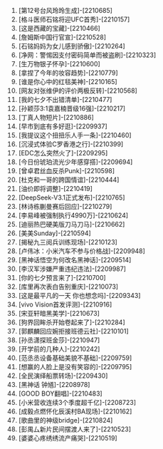 
1. [第12号台风玲玲生成]-[2210685]
1. [格斗医师石铭将迎UFC首秀]-[2210157]
1. [这是西藏的宝藏]-[2210466]
1. [詹姆斯中国行官宣]-[2210528]
1. [石铭妈妈为女儿感到骄傲]-[2210264]
1. [净网：警惕因支付密码简单而被盗刷]-[2210323]
1. [生万物银子怀孕]-[2210600]
1. [拿捏了今年的妆容趋势]-[2210779]
1. [谁是你心中的红毯美神]-[2210165]
1. [网友对张维伊的评价两极反转]-[2210568]
1. [我的七夕不出错清单]-[2210477]
1. [孙颖莎3:1袁嘉楠晋级16强]-[2210217]
1. [丁真人物短片]-[2210886]
1. [早市到底有多好逛]-[2209937]
1. [我提议这个扭扭乐人手一条]-[2210460]
1. [沉浸式体验C罗香港之行]-[2210399]
1. [EDC怎么突然火了]-[2209295]
1. [今日份琥珀流光少年感穿搭]-[2209694]
1. [曾卓君丝血反杀Punk]-[2210598]
1. [杜克和一哥的跨国情谊]-[2210444]
1. [油价即将调整]-[2210419]
1. [DeepSeek-V3.1正式发布]-[2210765]
1. [林诗栋蒯曼赛后回应]-[2210279]
1. [李易峰被强制执行4990万]-[2210624]
1. [迪丽热巴硬美版刀马刀马]-[2210662]
1. [美美Sunday]-[2210594]
1. [揭秘九三阅兵训练现场]-[2210123]
1. [卢伟冰：小米汽车不参与价格战]-[2209948]
1. [黑神话悟空为何改名黑神话]-[2209514]
1. [李汉军涉嫌严重违纪违法]-[2209987]
1. [你的七夕预言来了]-[2210700]
1. [库里再次表白告别重庆]-[2210073]
1. [这是最平凡的一天 你也想念吗]-[2209343]
1. [vivo Vision首发评测]-[2210916]
1. [宋亚轩暗黑美学]-[2210673]
1. [狗界回眸杀开始卷起来了]-[2210284]
1. [郭麒麟回应婉拒接班德云社]-[2210101]
1. [孙丞潇探班金莎]-[2210947]
1. [开学前的几种人]-[2210242]
1. [范丞丞设备基础美貌不基础]-[2209759]
1. [想赢的人脸上是没有笑容的]-[2209795]
1. [全民演绎船票转场]-[2209430]
1. [黑神话 钟馗]-[2208978]
1. [GOOD BOY翻唱]-[2210483]
1. [小米营收连续3个季度超千亿]-[2208723]
1. [成毅点燃怀化辰溪村BA现场]-[2210162]
1. [歌曲里的神级bridge]-[2210824]
1. [彭禺厶新片民间摆渡人来了]-[2210523]
1. [婆婆心疼绣绣流产痛哭]-[2210519]